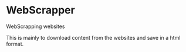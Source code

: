 # WebScrapper
WebScrapping websites

This is mainly to download content from the websites and save in a html format.
